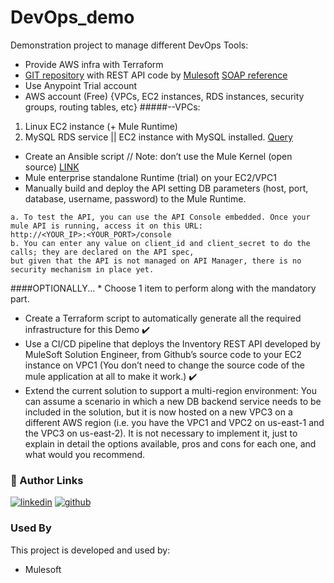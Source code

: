 # DevOps_demo
Demonstration project to manage different DevOps Tools:

- Provide AWS infra with Terraform
- [GIT repository](https://github.com/gonzalo-camino/fssm-inventory-api) with REST API code by [Mulesoft](https://www.mulesoft.com/es/)
[SOAP reference](http://tshirts.demos.mulesoft.com/?wsdl)
- Use Anypoint Trial account
- AWS account (Free) {VPCs, EC2 instances, RDS instances, security groups, routing tables, etc}
#####--VPCs:
1. Linux EC2 instance (+ Mule Runtime)
2. MySQL RDS service || EC2 instance with MySQL installed. [Query](https://github.com/gonzalo-camino/fssm-inventory-api/blob/main/src/main/resources/db/script.sql)

- Create an Ansible script // Note: don’t use the Mule Kernel (open source)
[LINK](https://www.mulesoft.com/lp/dl/mule-esb-enterprise)
- Mule enterprise standalone Runtime (trial) on your EC2/VPC1
- Manually build and deploy the API setting DB parameters (host, port, database, username, password) to the Mule Runtime.

```
a. To test the API, you can use the API Console embedded. Once your mule API is running, access it on this URL:
http://<YOUR_IP>:<YOUR_PORT>/console
b. You can enter any value on client_id and client_secret to do the calls; they are declared on the API spec,
but given that the API is not managed on API Manager, there is no security mechanism in place yet.
```

####OPTIONALLY... * Choose 1 item to perform along with the mandatory part.

- Create a Terraform script to automatically generate all the required infrastructure for this Demo :heavy_check_mark:
- Use a CI/CD pipeline that deploys the Inventory REST API developed by MuleSoft Solution Engineer, from Github’s source code to your EC2 instance on VPC1
 (You don’t need to change the source code of the mule application at all to make it work.) :heavy_check_mark:
- Extend the current solution to support a multi-region environment: You can assume a scenario in which a new DB backend service needs to be included in the solution,
but it is now hosted on a new VPC3 on a different AWS region (i.e. you have the VPC1 and VPC2 on us-east-1 and the VPC3 on us-east-2).
It is not necessary to implement it, just to explain in detail the options available, pros and cons for each one, and what would you recommend.

### 🔗 Author Links
[![linkedin](https://img.shields.io/badge/linkedin-0A66C2?style=for-the-badge&logo=linkedin&logoColor=white)](https://www.linkedin.com/in/natt-forclaz/)
[![github](https://img.shields.io/github/followers/in-natt?label=in-natt&style=social)](https://github.com/in-natt)

### Used By

This project is developed and used by:

- Mulesoft